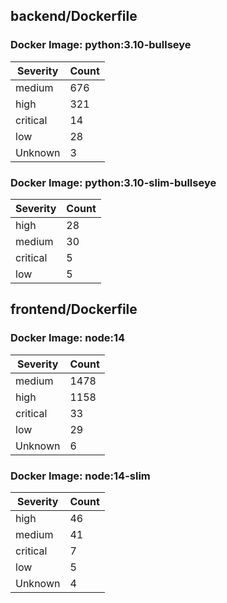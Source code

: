## backend/Dockerfile

### Docker Image: python:3.10-bullseye
| Severity | Count |
|----------|-------|
| medium | 676 |
| high | 321 |
| critical | 14 |
| low | 28 |
| Unknown | 3 |

### Docker Image: python:3.10-slim-bullseye
| Severity | Count |
|----------|-------|
| high | 28 |
| medium | 30 |
| critical | 5 |
| low | 5 |


## frontend/Dockerfile

### Docker Image: node:14
| Severity | Count |
|----------|-------|
| medium | 1478 |
| high | 1158 |
| critical | 33 |
| low | 29 |
| Unknown | 6 |

### Docker Image: node:14-slim
| Severity | Count |
|----------|-------|
| high | 46 |
| medium | 41 |
| critical | 7 |
| low | 5 |
| Unknown | 4 |